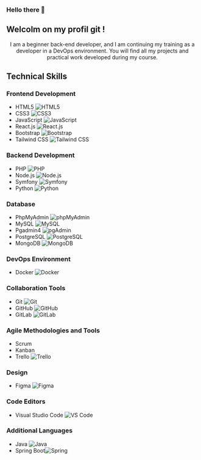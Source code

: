### Hello there 👋
## Welcolm on my profil git !

<div align="center">I am a beginner back-end developer, and I am continuing my training as a developer in a DevOps environment. You will find all my projects and practical work developed during my course.</div>

## Technical Skills

### Frontend Development
- HTML5 ![HTML5](https://img.shields.io/badge/-HTML5-E34F26?style=flat&logo=html5&logoColor=white)
- CSS3 ![CSS3](https://img.shields.io/badge/-CSS3-1572B6?style=flat&logo=css3&logoColor=white)
- JavaScript ![JavaScript](https://img.shields.io/badge/-JavaScript-F7DF1E?style=flat&logo=javascript&logoColor=black)
- React.js ![React.js](https://img.shields.io/badge/-React.js-61DAFB?style=flat&logo=react&logoColor=white)
- Bootstrap ![Bootstrap](https://img.shields.io/badge/-Bootstrap-7952B3?style=flat&logo=bootstrap&logoColor=white)
- Tailwind CSS ![Tailwind CSS](https://img.shields.io/badge/-Tailwind%20CSS-38B2AC?style=flat&logo=tailwind-css&logoColor=white)

### Backend Development
- PHP ![PHP](https://img.shields.io/badge/-PHP-777BB4?style=flat&logo=php&logoColor=white)
- Node.js ![Node.js](https://img.shields.io/badge/-Node.js-339933?style=flat&logo=node.js&logoColor=white)
- Symfony ![Symfony](https://img.shields.io/badge/-Symfony-000000?style=flat&logo=symfony&logoColor=white)
- Python ![Python](https://img.shields.io/badge/-Python-3776AB?style=flat&logo=python&logoColor=white)

### Database

- PhpMyAdmin ![phpMyAdmin](https://img.shields.io/badge/-phpMyAdmin-4479A1?style=flat&logo=phpmyadmin&logoColor=white)
- MySQL ![MySQL](https://img.shields.io/badge/-MySQL-4479A1?style=flat&logo=mysql&logoColor=white)
- Pgadmin4 ![pgAdmin](https://img.shields.io/badge/-pgAdmin-336791?style=flat&logo=postgresql&logoColor=white)
- PostgreSQL ![PostgreSQL](https://img.shields.io/badge/-PostgreSQL-336791?style=flat&logo=postgresql&logoColor=white)
- MongoDB ![MongoDB](https://img.shields.io/badge/-MongoDB-47A248?style=flat&logo=mongodb&logoColor=white)

### DevOps Environment
- Docker ![Docker](https://img.shields.io/badge/-Docker-2496ED?style=flat&logo=docker&logoColor=white)

### Collaboration Tools
- Git ![Git](https://img.shields.io/badge/-Git-F05032?style=flat&logo=git&logoColor=white)
- GitHub ![GitHub](https://img.shields.io/badge/-GitHub-181717?style=flat&logo=github&logoColor=white)
- GitLab ![GitLab](https://img.shields.io/badge/-GitLab-FCA121?style=flat&logo=gitlab&logoColor=white)

### Agile Methodologies and Tools
- Scrum
- Kanban
- Trello ![Trello](https://img.shields.io/badge/-Trello-0079BF?style=flat&logo=trello&logoColor=white)

### Design
- Figma ![Figma](https://img.shields.io/badge/-Figma-F24E1E?style=flat&logo=figma&logoColor=white)

### Code Editors
- Visual Studio Code ![VS Code](https://img.shields.io/badge/-VS%20Code-007ACC?style=flat&logo=visual-studio-code&logoColor=white)

### Additional Languages

- Java ![Java](https://img.shields.io/badge/-Java-007396?style=flat&logo=java&logoColor=white)
- Spring Boot![Spring](https://img.shields.io/badge/-Spring-6DB33F?style=flat&logo=spring&logoColor=white)

